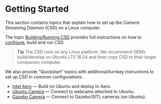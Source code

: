 # Getting Started

This section contains topics that explain how to set up the *Camera Streaming Daemon* (CSD) on a Linux computer. 

The topic [Building/Running CSD](../getting_started/building_installation.md) provides full instructions on how to [configure](../getting_started/building_installation.md#configure), build and run CSD.

> **Tip** The CSD runs on any Linux platform. We recommend OEMs build/develop on Ubuntu LTS 16.04 and then copy CSD to their target companion computer.

We also provide "Quickstart" topics with additional/turnkey instructions to set up CSD in common configurations:
- [Intel Aero](../getting_started/quick_start_intel_aero.md) — Build on Ubuntu and deploy to Aero.
- [Ubuntu Camera](../getting_started/quick_start_ubuntu_gazebo.md) — Connect to webcams attached to Ubuntu.
- [Gazebo Camera](../getting_started/quick_start_ubuntu_webcam.md) — Connect to Gazebo/SITL cameras (on Ubuntu).
